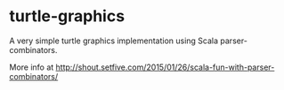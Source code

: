 # turtle-graphics
A very simple turtle graphics implementation using Scala parser-combinators.

More info at http://shout.setfive.com/2015/01/26/scala-fun-with-parser-combinators/
